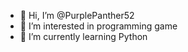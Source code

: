 - 👋 Hi, I’m @PurplePanther52
- 👀 I’m interested in programming game
- 🌱 I’m currently learning Python

<!---
PurplePanther52/PurplePanther52 is a ✨ special ✨ repository because its `README.md` (this file) appears on your GitHub profile.
You can click the Preview link to take a look at your changes.
--->
